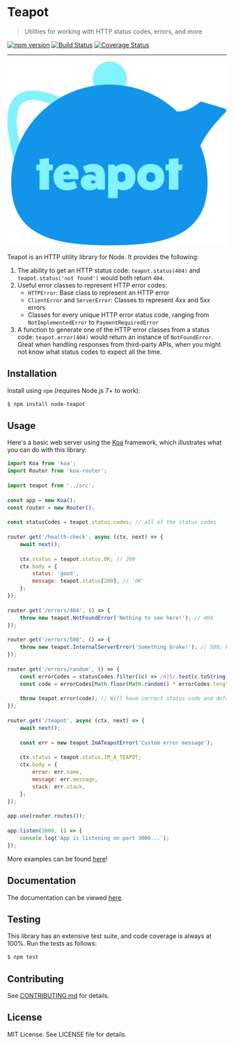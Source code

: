 # Teapot

> Utilities for working with HTTP status codes, errors, and more

[![npm version](https://badge.fury.io/js/node-teapot.svg)](https://badge.fury.io/js/node-teapot)
[![Build Status](https://travis-ci.org/greylocklabs/teapot.svg?branch=master)](https://travis-ci.org/greylocklabs/teapot)
[![Coverage Status](https://coveralls.io/repos/github/greylocklabs/teapot/badge.svg?branch=master)](https://coveralls.io/github/greylocklabs/teapot?branch=master)

---

![Logo](assets/logo.svg)

Teapot is an HTTP utility library for Node. It provides the following:

1. The ability to get an HTTP status code: `teapot.status(404)` and `teapot.status('not found')` would both
   return `404`.
2. Useful error classes to represent HTTP error codes:
    - `HTTPError`: Base class to represent an HTTP error
    - `ClientError` and `ServerError`: Classes to represent 4xx and 5xx errors
    - Classes for every unique HTTP error status code, ranging from `NotImplementedError` to `PaymentRequiredError`
3. A function to generate one of the HTTP error classes from a status code: `teapot.error(404)` would return an
   instance of `NotFoundError`. Great when handling responses from third-party APIs, when you might not know what
   status codes to expect all the time.

## Installation

Install using `npm` (requires Node.js 7+ to work):

```bash
$ npm install node-teapot
```

## Usage

Here's a basic web server using the [Koa](http://koajs.com) framework, which illustrates what you can do with this
library:

```js
import Koa from 'koa';
import Router from 'koa-router';

import teapot from '../src';

const app = new Koa();
const router = new Router();

const statusCodes = teapot.status.codes; // all of the status codes

router.get('/health-check', async (ctx, next) => {
    await next();

    ctx.status = teapot.status.OK; // 200
    ctx.body = {
        status: 'good',
        message: teapot.status[200], // 'OK'
    };
});

router.get('/errors/404', () => {
    throw new teapot.NotFoundError('Nothing to see here!'); // 404
});

router.get('/errors/500', () => {
    throw new teapot.InternalServerError('Something broke!'); // 500; Koa will only show message in console
});

router.get('/errors/random', () => {
    const errorCodes = statusCodes.filter((c) => /4|5/.test(c.toString().charAt(0)));
    const code = errorCodes[Math.floor(Math.random() * errorCodes.length)];

    throw teapot.error(code); // Will have correct status code and default error message for code
});

router.get('/teapot', async (ctx, next) => {
    await next();

    const err = new teapot.ImATeapotError('Custom error message');

    ctx.status = teapot.status.IM_A_TEAPOT;
    ctx.body = {
        error: err.name,
        message: err.message,
        stack: err.stack,
    };
});

app.use(router.routes());

app.listen(3000, () => {
    console.log('App is listening on port 3000...');
});
```

More examples can be found [here](examples)!

## Documentation

The documentation can be viewed [here](https://doclets.io/greylocklabs/teapot/master).

## Testing

This library has an extensive test suite, and code coverage is always at 100%. Run the tests as follows:

```bash
$ npm test
```

## Contributing

See [CONTRIBUTING.md](.github/CONTRIBUTING.md) for details.

## License

MIT License. See LICENSE file for details.
